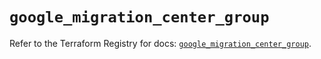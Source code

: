 # `google_migration_center_group`

Refer to the Terraform Registry for docs: [`google_migration_center_group`](https://registry.terraform.io/providers/hashicorp/google/6.32.0/docs/resources/migration_center_group).
